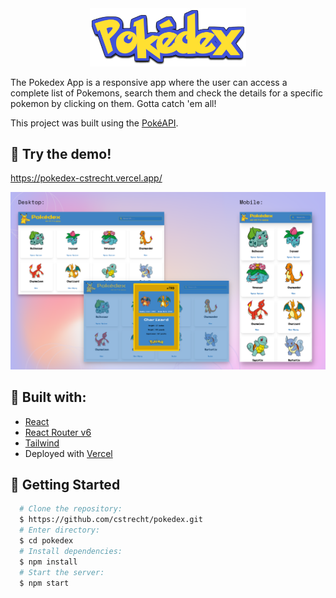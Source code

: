 <div align="center">
  <img alt="Pokedex" src="docs/pokedex_logo.png" width="250px" />
</div>

The Pokedex App is a responsive app where the user can access a complete list of Pokemons, search them and check the details for a specific pokemon by clicking on them. Gotta catch 'em all!

This project was built using the [PokéAPI](https://pokeapi.co/).

## 👀 Try the demo!

https://pokedex-cstrecht.vercel.app/

<div align="center">  
    <img alt="Prints from different screens" src="docs/screens.png"  />
   
</div>

## 🔨 Built with:

- [React](https://reactjs.org/)
- [React Router v6](https://reactrouter.com/en/main)
- [Tailwind](https://tailwindcss.com/)
- Deployed with [Vercel](https://vercel.com/dashboard)

## 🚀 Getting Started

```bash
  # Clone the repository:
  $ https://github.com/cstrecht/pokedex.git
  # Enter directory:
  $ cd pokedex
  # Install dependencies:
  $ npm install
  # Start the server:
  $ npm start
```
